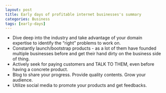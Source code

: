 ```yaml
---
layout: post
title: Early days of profitable internet businesses's summary
categories: Business
tags: [early-days]
---
```


- Dive deep into the industry and take advantage of your domain expertise to identify
  the “right” problems to work on.
- Constantly launch/bootstrap products - as a lot of them have founded multiple
  businesses before and get their hand dirty on the business side of thing.
- Actively seek for paying customers and TALK TO THEM, even before having a
  concrete product.
- Blog to share your progress. Provide quality contents. Grow your audience.
- Utilize social media to promote your products and get feedbacks.

